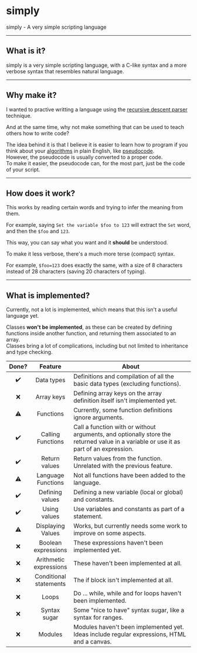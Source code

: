 # simply
simply - A very simple scripting language

---

## What is it?

simply is a very simple scripting language, with a C-like syntax and a more verbose syntax that resembles natural language.

---

## Why make it?

I wanted to practive writting a language using the [recursive descent parser](https://en.wikipedia.org/wiki/Recursive_descent_parser) technique.

And at the same time, why not make something that can be used to teach others how to write code?

The idea behind it is that I believe it is easier to learn how to program if you think about your [algorithms](https://en.wikipedia.org/wiki/Algorithm) in plain English, like [pseudocode](https://en.wikipedia.org/wiki/Pseudocode).<br>
However, the pseudocode is usually converted to a proper code.<br>
To make it easier, the pseudocode can, for the most part, just be the code of your script.

---

## How does it work?

This works by reading certain words and trying to infer the meaning from them.

For example, saying `Set the variable $foo to 123` will extract the `Set` word, and then the `$foo` and `123`.

This way, you can say what you want and it **should** be understood.

To make it less verbose, there's a much more terse (compact) syntax.

For example, `$foo=123` does exactly the same, with a size of 8 characters instead of 28 characters (saving 20 characters of typing).

---

## What is implemented?

Currently, not a lot is implemented, which means that this isn't a useful language yet.

Classes **won't be implemented**, as these can be created by defining functions inside another function, and returning them associated to an array.<br>
Classes bring a lot of complications, including but not limited to inheritance and type checking.


| Done? |           Feature          | About                                                                                                                                |
|:-----:|:--------------------------:|--------------------------------------------------------------------------------------------------------------------------------------|
|   ✔️   |         Data types         | Definitions and compilation of all the basic data types (excluding functions).                                                       |
|   ❌   |         Array keys         | Defining array keys on the array definition itself isn't implemented yet.                                                            |
|   ⚠️   |          Functions         | Currently, some function definitions ignore arguments.                                                                               |
|   ✔️   |    Calling<br> Functions   | Call a function with or without arguments, and optionally store the returned value in a variable or use it as part of an expression. |
|   ✔️   |        Return values       | Return values from the function. Unrelated with the previous feature.                                                                |
|   ⚠️   |   Language<br> Functions   | Not all functions have been added to the language.                                                                                   |
|   ✔️   |     Defining<br> values    | Defining a new variable (local or global) and constants.                                                                             |
|   ✔️   |        Using values        | Use variables and constants as part of a statement.                                                                                  |
|   ⚠️   |    Displaying<br> Values   | Works, but currently needs some work to improve on some aspects.                                                                     |
|   ❌   |   Boolean<br> expressions  | These expressions haven't been implemented yet.                                                                                      |
|   ❌   | Arithmetic<br> expressions | These haven't been implemented at all.                                                                                               |
|   ❌   | Conditional<br> statements | The if block isn't implemented at all.                                                                                               |
|   ❌   |            Loops           | Do ... while, while and for loops haven't been implemented.                                                                          |
|   ❌   |        Syntax sugar        | Some "nice to have" syntax sugar, like a syntax for ranges.                                                                          |
|   ❌   |           Modules          | Modules haven't been implemented yet. Ideas include regular expressions, HTML and a canvas.                                          |


